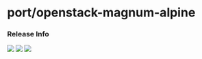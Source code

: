 # port/openstack-magnum-alpine

### Release Info
[![](https://images.microbadger.com/badges/version/port/openstack-magnum-alpine.svg)](http://microbadger.com/images/port/openstack-magnum-alpine "Image info @ microbadger.com")
[![](https://images.microbadger.com/badges/image/port/openstack-magnum-alpine.svg)](http://microbadger.com/images/port/openstack-magnum-alpine "Image info @ microbadger.com")
[![](https://images.microbadger.com/badges/commit/port/openstack-magnum-alpine.svg)](http://microbadger.com/images/port/openstack-magnum-alpine "Image info @ microbadger.com")
